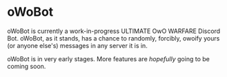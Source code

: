 # oWoBot

oWoBot is currently a work-in-progress ULTIMATE OwO WARFARE Discord Bot.
oWoBot, as it stands, has a chance to randomly, forcibly, owoify yours (or anyone else's) messages in any server it is in.

oWoBot is in very early stages. More features are *hopefully* going to be coming soon.
